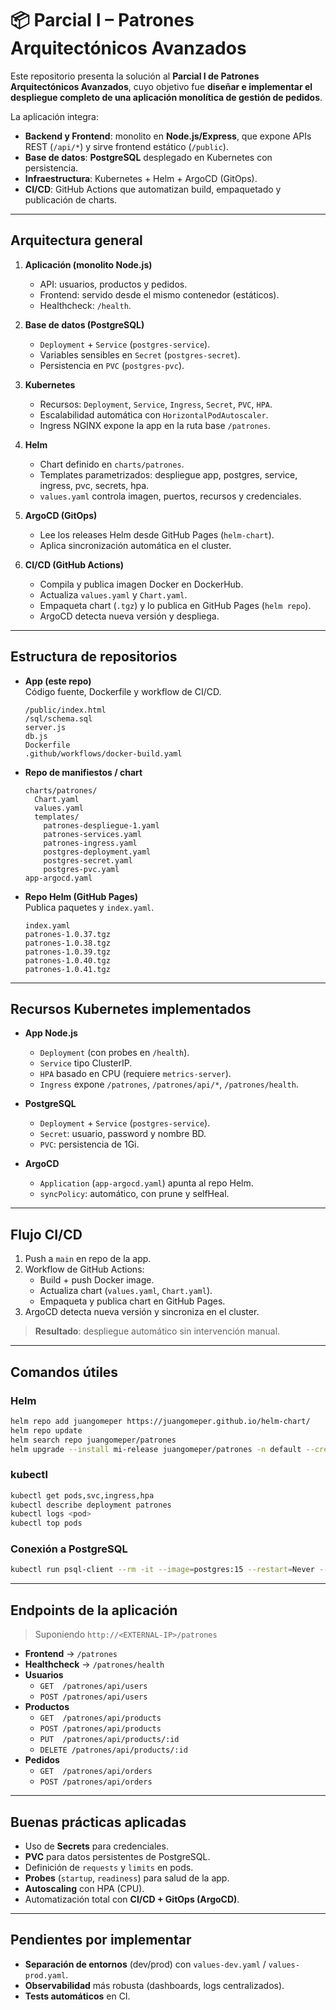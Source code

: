 # 📦 Parcial I – Patrones Arquitectónicos Avanzados

Este repositorio presenta la solución al **Parcial I de Patrones Arquitectónicos Avanzados**, cuyo objetivo fue **diseñar e implementar el despliegue completo de una aplicación monolítica de gestión de pedidos**.  

La aplicación integra:

- **Backend y Frontend**: monolito en **Node.js/Express**, que expone APIs REST (`/api/*`) y sirve frontend estático (`/public`).
- **Base de datos**: **PostgreSQL** desplegado en Kubernetes con persistencia.
- **Infraestructura**: Kubernetes + Helm + ArgoCD (GitOps).
- **CI/CD**: GitHub Actions que automatizan build, empaquetado y publicación de charts.

---

## Arquitectura general

1. **Aplicación (monolito Node.js)**  
   - API: usuarios, productos y pedidos.  
   - Frontend: servido desde el mismo contenedor (estáticos).  
   - Healthcheck: `/health`.  

2. **Base de datos (PostgreSQL)**  
   - `Deployment` + `Service` (`postgres-service`).  
   - Variables sensibles en `Secret` (`postgres-secret`).  
   - Persistencia en `PVC` (`postgres-pvc`).  

3. **Kubernetes**  
   - Recursos: `Deployment`, `Service`, `Ingress`, `Secret`, `PVC`, `HPA`.  
   - Escalabilidad automática con `HorizontalPodAutoscaler`.  
   - Ingress NGINX expone la app en la ruta base `/patrones`.  

4. **Helm**  
   - Chart definido en `charts/patrones`.  
   - Templates parametrizados: despliegue app, postgres, service, ingress, pvc, secrets, hpa.  
   - `values.yaml` controla imagen, puertos, recursos y credenciales.  

5. **ArgoCD (GitOps)**  
   - Lee los releases Helm desde GitHub Pages (`helm-chart`).  
   - Aplica sincronización automática en el cluster.  

6. **CI/CD (GitHub Actions)**  
   - Compila y publica imagen Docker en DockerHub.  
   - Actualiza `values.yaml` y `Chart.yaml`.  
   - Empaqueta chart (`.tgz`) y lo publica en GitHub Pages (`helm repo`).  
   - ArgoCD detecta nueva versión y despliega.  

---

## Estructura de repositorios

- **App (este repo)**  
  Código fuente, Dockerfile y workflow de CI/CD.
  ```
  /public/index.html
  /sql/schema.sql
  server.js
  db.js
  Dockerfile
  .github/workflows/docker-build.yaml
  ```

- **Repo de manifiestos / chart**  
  ```
  charts/patrones/
    Chart.yaml
    values.yaml
    templates/
      patrones-despliegue-1.yaml
      patrones-services.yaml
      patrones-ingress.yaml
      postgres-deployment.yaml
      postgres-secret.yaml
      postgres-pvc.yaml
  app-argocd.yaml
  ```

- **Repo Helm (GitHub Pages)**  
  Publica paquetes y `index.yaml`.
  ```
  index.yaml
  patrones-1.0.37.tgz
  patrones-1.0.38.tgz
  patrones-1.0.39.tgz
  patrones-1.0.40.tgz
  patrones-1.0.41.tgz
  ```

---

## Recursos Kubernetes implementados

- **App Node.js**
  - `Deployment` (con probes en `/health`).
  - `Service` tipo ClusterIP.
  - `HPA` basado en CPU (requiere `metrics-server`).
  - `Ingress` expone `/patrones`, `/patrones/api/*`, `/patrones/health`.

- **PostgreSQL**
  - `Deployment` + `Service` (`postgres-service`).
  - `Secret`: usuario, password y nombre BD.
  - `PVC`: persistencia de 1Gi.

- **ArgoCD**
  - `Application` (`app-argocd.yaml`) apunta al repo Helm.  
  - `syncPolicy`: automático, con prune y selfHeal.

---

## Flujo CI/CD

1. Push a `main` en repo de la app.  
2. Workflow de GitHub Actions:
   - Build + push Docker image.  
   - Actualiza chart (`values.yaml`, `Chart.yaml`).  
   - Empaqueta y publica chart en GitHub Pages.  
3. ArgoCD detecta nueva versión y sincroniza en el cluster.  

> **Resultado**: despliegue automático sin intervención manual.

---

## Comandos útiles

### Helm
```bash
helm repo add juangomeper https://juangomeper.github.io/helm-chart/
helm repo update
helm search repo juangomeper/patrones
helm upgrade --install mi-release juangomeper/patrones -n default --create-namespace
```

### kubectl
```bash
kubectl get pods,svc,ingress,hpa
kubectl describe deployment patrones
kubectl logs <pod>
kubectl top pods
```

### Conexión a PostgreSQL
```bash
kubectl run psql-client --rm -it --image=postgres:15 --restart=Never --   psql -h postgres-service -U postgres -d pedidosdb
```

---

## Endpoints de la aplicación

> Suponiendo `http://<EXTERNAL-IP>/patrones`

- **Frontend** → `/patrones`  
- **Healthcheck** → `/patrones/health`  
- **Usuarios**  
  - `GET  /patrones/api/users`  
  - `POST /patrones/api/users`  
- **Productos**  
  - `GET  /patrones/api/products`  
  - `POST /patrones/api/products`  
  - `PUT  /patrones/api/products/:id`  
  - `DELETE /patrones/api/products/:id`  
- **Pedidos**  
  - `GET  /patrones/api/orders`  
  - `POST /patrones/api/orders`

---

## Buenas prácticas aplicadas

- Uso de **Secrets** para credenciales.  
- **PVC** para datos persistentes de PostgreSQL.  
- Definición de `requests` y `limits` en pods.  
- **Probes** (`startup`, `readiness`) para salud de la app.  
- **Autoscaling** con HPA (CPU).  
- Automatización total con **CI/CD + GitOps (ArgoCD)**.  

---

## Pendientes por implementar

- **Separación de entornos** (dev/prod) con `values-dev.yaml` / `values-prod.yaml`.  
- **Observabilidad** más robusta (dashboards, logs centralizados).  
- **Tests automáticos** en CI.  
